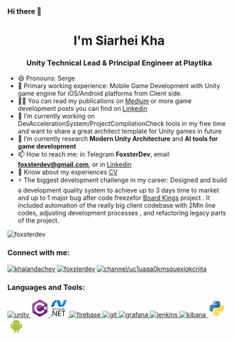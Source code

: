 ### Hi there 👋

<h1 align="center">I'm Siarhei Kha</h1> 
<h3 align="center">Unity Technical Lead & Principal Engineer at Playtika</h3>

- 😄 Pronouns: Serge
- 🔭 Primary working experience: Mobile Game Development with Unity game engine for iOS/Android platforms from Client side.
- 👨‍💻 You can read my publications on [Medium](https://foxsterdev.medium.com/) or more game development posts you can find on [Linkedin](https://www.linkedin.com/newsletters/from-code-to-play-7165295828431978496/)
- 🔭 I’m currently working on DevAccelerationSystem/ProjectCompilationCheck tools in my free time and want to share a great architect template for Unity games in future
- 🌱 I’m currently research **Modern Unity Architecture** and **AI tools for game development**
- 📫 How to reach me: in Telegram **FoxsterDev**, email **foxsterdev@gmail.com**, or in [Linkedin](https://www.linkedin.com/in/khalandachev/)
- 📄 Know about my experiences [CV](https://drive.google.com/file/d/1rerXe0Gg-olEQvu_xcglP73Hmv5UfdE5/view?usp=sharing)
- ⚡  The biggest development challenge in my career: Designed and build a development quality system to achieve up to 3 days time to market and up to 1 major bug after code freezefor [Board Kings](https://play.google.com/store/apps/details?id=com.jellybtn.boardkings&hl=en&gl=US) project . It included automation of the really big client codebase with 2Mln line codes, adjusting development processes , and refactoring legacy parts of the project.
  
<p align="left"> <img src="https://komarev.com/ghpvc/?username=foxsterdev&label=Profile%20views&color=0e75b6&style=flat" alt="foxsterdev" /> </p>

<h3 align="left">Connect with me:</h3>
<p align="left">
<a href="https://linkedin.com/in/khalandachev" target="blank"><img align="center" src="https://raw.githubusercontent.com/rahuldkjain/github-profile-readme-generator/master/src/images/icons/Social/linked-in-alt.svg" alt="khalandachev" height="30" width="40" /></a>
<a href="https://foxsterdev.medium.com" target="blank"><img align="center" src="https://raw.githubusercontent.com/rahuldkjain/github-profile-readme-generator/master/src/images/icons/Social/medium.svg" alt="foxsterdev" height="30" width="40" /></a>
<a href="https://www.youtube.com/channel/UC1uaQA0KMsquEXIqKcRiJtA" target="blank"><img align="center" src="https://raw.githubusercontent.com/rahuldkjain/github-profile-readme-generator/master/src/images/icons/Social/youtube.svg" alt="channel/uc1uaqa0kmsquexiqkcrijta" height="30" width="40" /></a>
</p>

<h3 align="left">Languages and Tools:</h3>
<p align="left"> 
  <a href="https://unity.com/" target="_blank" rel="noreferrer"> <img src="https://www.vectorlogo.zone/logos/unity3d/unity3d-icon.svg" alt="unity" width="40" height="40"/> </a> 
 <a href="https://www.w3schools.com/cs/" target="_blank" rel="noreferrer"> <img src="https://raw.githubusercontent.com/devicons/devicon/master/icons/csharp/csharp-original.svg" alt="csharp" width="40" height="40"/> </a> <a href="https://dotnet.microsoft.com/" target="_blank" rel="noreferrer"> <img src="https://raw.githubusercontent.com/devicons/devicon/master/icons/dot-net/dot-net-original-wordmark.svg" alt="dotnet" width="40" height="40"/> </a> <a href="https://firebase.google.com/" target="_blank" rel="noreferrer"> <img src="https://www.vectorlogo.zone/logos/firebase/firebase-icon.svg" alt="firebase" width="40" height="40"/> </a> <a href="https://git-scm.com/" target="_blank" rel="noreferrer"> <img src="https://www.vectorlogo.zone/logos/git-scm/git-scm-icon.svg" alt="git" width="40" height="40"/> </a> <a href="https://grafana.com" target="_blank" rel="noreferrer"> <img src="https://www.vectorlogo.zone/logos/grafana/grafana-icon.svg" alt="grafana" width="40" height="40"/> </a> <a href="https://www.jenkins.io" target="_blank" rel="noreferrer"> <img src="https://www.vectorlogo.zone/logos/jenkins/jenkins-icon.svg" alt="jenkins" width="40" height="40"/> </a> <a href="https://www.elastic.co/kibana" target="_blank" rel="noreferrer"> <img src="https://www.vectorlogo.zone/logos/elasticco_kibana/elasticco_kibana-icon.svg" alt="kibana" width="40" height="40"/> </a> 
  <a href="https://www.python.org" target="_blank" rel="noreferrer"> <img src="https://raw.githubusercontent.com/devicons/devicon/master/icons/python/python-original.svg" alt="python" width="40" height="40"/> </a> 
   <a href="https://developer.android.com" target="_blank" rel="noreferrer"> <img src="https://raw.githubusercontent.com/devicons/devicon/master/icons/android/android-original-wordmark.svg" alt="android" width="40" height="40"/> </a> 
  </p>




<!--
**FoxsterDev/FoxsterDev** is a ✨ _special_ ✨ repository because its `README.md` (this file) appears on your GitHub profile.

Here are some ideas to get you started:
- 👨‍💻 All of my projects are available at [here](https://www.linkedin.com/in/khalandachev/details/projects/))
- 🔭 I’m currently working on ...
- 🌱 I’m currently learning ...
- 👯 I’m looking to collaborate on ...
- 🤔 I’m looking for help with ...
- 💬 Ask me about ...
- 📫 How to reach me: ...
- 😄 Pronouns: ...
- ⚡ Fun fact: ...
-->
